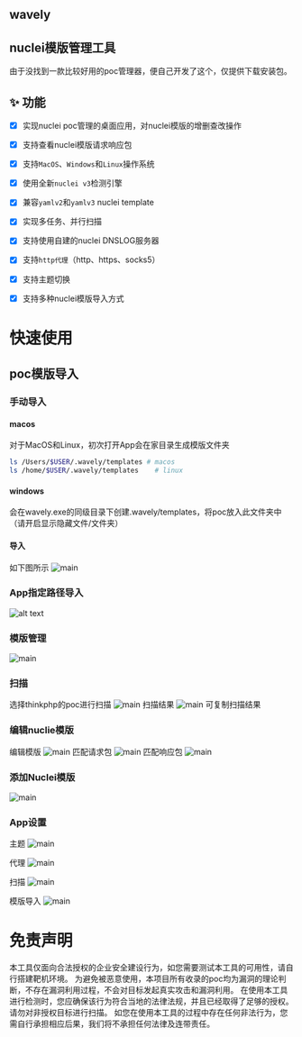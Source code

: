 ## wavely
## nuclei模版管理工具
由于没找到一款比较好用的poc管理器，便自己开发了这个，仅提供下载安装包。
## ✨ 功能
- [x] 实现nuclei poc管理的桌面应用，对nuclei模版的增删查改操作
- [x] 支持查看nuclei模版请求响应包
- [x] 支持`MacOS`、`Windows`和`Linux`操作系统
- [x] 使用全新`nuclei v3`检测引擎
- [x] 兼容`yamlv2`和`yamlv3` nuclei template
- [x] 实现多任务、并行扫描
- [x] 支持使用自建的nuclei DNSLOG服务器
- [x] 支持`http代理`（http、https、socks5）
- [x] 支持主题切换
- [x] 支持多种nuclei模版导入方式


# 快速使用
## poc模版导入
### 手动导入
#### macos
对于MacOS和Linux，初次打开App会在家目录生成模版文件夹
``` bash
ls /Users/$USER/.wavely/templates # macos
ls /home/$USER/.wavely/templates    # linux
```
#### windows
会在wavely.exe的同级目录下创建.wavely/templates，将poc放入此文件夹中（请开启显示隐藏文件/文件夹）

#### 导入
如下图所示
![main](imgs/13.png)
### App指定路径导入
![alt text](imgs/14.png)
### 模版管理
![main](imgs/1.png)

### 扫描
选择thinkphp的poc进行扫描
![main](imgs/2.png)
扫描结果
![main](imgs/3.png)
可复制扫描结果
###  编辑nuclie模版
编辑模版
![main](imgs/8.png)
匹配请求包
![main](imgs/9.png)
匹配响应包
![main](imgs/10.png)
### 添加Nuclei模版
![main](imgs/11.png)

### App设置
主题
![main](imgs/4.png)

代理
![main](imgs/5.png)

扫描
![main](imgs/6.png)

模版导入
![main](imgs/7.png)


# 免责声明
本工具仅面向合法授权的企业安全建设行为，如您需要测试本工具的可用性，请自行搭建靶机环境。 为避免被恶意使用，本项目所有收录的poc均为漏洞的理论判断，不存在漏洞利用过程，不会对目标发起真实攻击和漏洞利用。 在使用本工具进行检测时，您应确保该行为符合当地的法律法规，并且已经取得了足够的授权。请勿对非授权目标进行扫描。 如您在使用本工具的过程中存在任何非法行为，您需自行承担相应后果，我们将不承担任何法律及连带责任。